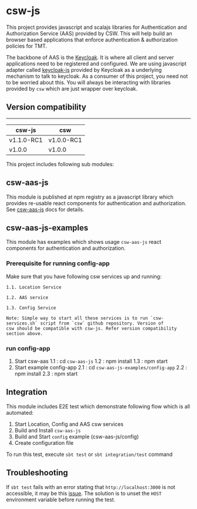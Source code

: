 # csw-js

This project provides javascript and scalajs libraries for Authentication and Authorization Service (AAS) provided by CSW.
This will help build an browser based applications that enforce authentication & authorization policies for TMT.

The backbone of AAS is the [Keycloak](https://www.keycloak.org/documentation.html). It is where all client and server applications need to be registered and configured.
We are using javascript adapter called [keycloak-js](https://www.npmjs.com/package/keycloak-js) provided by Keycloak as a underlying mechanism to talk to keycloak.
As a consumer of this project, you need not to be worried about this. You will always be interacting with libraries provided by `csw` which are just wrapper over keycloak. 


## Version compatibility
-----------------------------------------------

| csw-js | csw |
|--------|------|
| v1.1.0-RC1 | v1.0.0-RC1 |
| v1.0.0 | v1.0.0 |

This project includes following sub modules:
## csw-aas-js
This module is published at npm registry as a javascript library which provides re-usable react components for authentication and authorization.
See [csw-aas-js](https://tmtsoftware.github.io/csw-js/1.0.0/aas/csw-aas-js) docs for details.

## csw-aas-js-examples
This module has examples which shows usage `csw-aas-js` react components for authentication and authorization.

### Prerequisite for running config-app
Make sure that you have following csw services up and running:
    
    1.1. Location Service
    
    1.2. AAS service
    
    1.3. Config Service
    
    Note: Simple way to start all these services is to run `csw-services.sh` script from `csw` github repository. Version of 
    csw should be compatible with csw-js. Refer version compatibility section above.

### run config-app

1. Start csw-aas
    1.1 : cd `csw-aas-js`
    1.2 : npm install
    1.3 : npm start
2. Start example config-app
    2.1 : cd `csw-aas-js-examples/config-app`
    2.2 : npm install
    2.3 : npm start

## Integration
This module includes E2E test which demonstrate following flow which is all automated:
1. Start Location, Config and AAS csw services
2. Build and Install `csw-aas-js`
3. Build and Start `config` example (csw-aas-js/config)
4. Create configuration file

To run this test, execute `sbt test` or `sbt integration/test` command

## Troubleshooting

If `sbt test` fails with an error stating that `http://localhost:3000` is not accessible, it may be this [issue](https://github.com/facebook/create-react-app/issues/2844). 
The solution is to unset the `HOST` environment variable before running the test.

